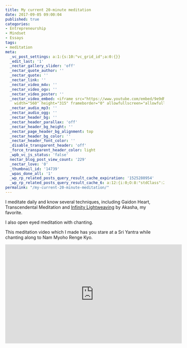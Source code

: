 ```yaml
---
title: My current 20-minute meditation
date: 2017-09-05 09:00:04
published: true
categories:
- Entrepreneurship
- Mindset
- Essays
tags:
- meditation
meta:
  _vc_post_settings: a:1:{s:10:"vc_grid_id";a:0:{}}
  _edit_last: '1'
  _nectar_gallery_slider: 'off'
  _nectar_quote_author: ''
  _nectar_quote: ''
  _nectar_link: ''
  _nectar_video_m4v: ''
  _nectar_video_ogv: ''
  _nectar_video_poster: ''
  _nectar_video_embed: <iframe src="https://www.youtube.com/embed/9e9dM-dcRO8?rel=0"
    width="560" height="315" frameborder="0" allowfullscreen="allowfullscreen"></iframe>
  _nectar_audio_mp3: ''
  _nectar_audio_ogg: ''
  _nectar_header_bg: ''
  _nectar_header_parallax: 'off'
  _nectar_header_bg_height: ''
  _nectar_page_header_bg_alignment: top
  _nectar_header_bg_color: ''
  _nectar_header_font_color: ''
  _disable_transparent_header: 'off'
  _force_transparent_header_color: light
  _wpb_vc_js_status: 'false'
  nectar_blog_post_view_count: '229'
  _nectar_love: '0'
  _thumbnail_id: '14739'
  _wpas_done_all: '1'
  _wp_rp_related_posts_query_result_cache_expiration: '1525280954'
  _wp_rp_related_posts_query_result_cache_6: a:12:{i:0;O:8:"stdClass":2:{s:7:"post_id";s:4:"1356";s:5:"score";s:17:"63.99749020004043";}i:1;O:8:"stdClass":2:{s:7:"post_id";s:4:"9315";s:5:"score";s:17:"60.72597975840747";}i:2;O:8:"stdClass":2:{s:7:"post_id";s:2:"32";s:5:"score";s:18:"27.271897691760262";}i:3;O:8:"stdClass":2:{s:7:"post_id";s:4:"7204";s:5:"score";s:18:"26.825610589131845";}i:4;O:8:"stdClass":2:{s:7:"post_id";s:3:"106";s:5:"score";s:17:"24.93211292309584";}i:5;O:8:"stdClass":2:{s:7:"post_id";s:4:"8368";s:5:"score";s:18:"20.452905322615692";}i:6;O:8:"stdClass":2:{s:7:"post_id";s:4:"6678";s:5:"score";s:18:"20.452905322615692";}i:7;O:8:"stdClass":2:{s:7:"post_id";s:3:"872";s:5:"score";s:18:"20.452905322615692";}i:8;O:8:"stdClass":2:{s:7:"post_id";s:3:"713";s:5:"score";s:18:"20.452905322615692";}i:9;O:8:"stdClass":2:{s:7:"post_id";s:3:"135";s:5:"score";s:18:"20.452905322615692";}i:10;O:8:"stdClass":2:{s:7:"post_id";s:3:"134";s:5:"score";s:18:"20.452905322615692";}i:11;O:8:"stdClass":2:{s:7:"post_id";s:4:"3412";s:5:"score";s:17:"19.17910747362372";}}
permalink: "/my-current-20-minute-meditation/"
---
```

<p>I meditate daily and know several techniques, including Gaidon Heart, Transcendental Meditation and <a href="http://lightbodyschool.com/lightweave">Infinity Lightweaving</a> by Akasha, my favorite.</p>
<p>I also open eyed meditation with chanting.</p>
<p>This meditation video which I made has you stare at a Sri Yantra while chanting along to Nam Myoho Renge Kyo.</p>
<p><iframe src="https://www.youtube.com/embed/9e9dM-dcRO8?rel=0" width="560" height="315" frameborder="0" allowfullscreen="allowfullscreen"></iframe></p>
